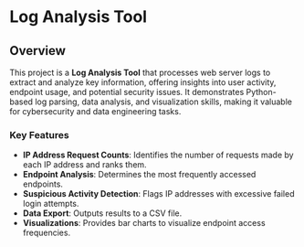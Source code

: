 # Log Analysis Tool

## Overview
This project is a **Log Analysis Tool** that processes web server logs to extract and analyze key information, offering insights into user activity, endpoint usage, and potential security issues. It demonstrates Python-based log parsing, data analysis, and visualization skills, making it valuable for cybersecurity and data engineering tasks.

### **Key Features**
- **IP Address Request Counts**: Identifies the number of requests made by each IP address and ranks them.
- **Endpoint Analysis**: Determines the most frequently accessed endpoints.
- **Suspicious Activity Detection**: Flags IP addresses with excessive failed login attempts.
- **Data Export**: Outputs results to a CSV file.
- **Visualizations**: Provides bar charts to visualize endpoint access frequencies.
